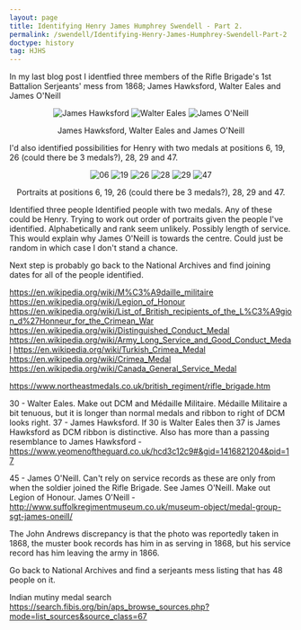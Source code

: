 ```yaml
---
layout: page
title: Identifying Henry James Humphrey Swendell - Part 2.
permalink: /swendell/Identifying-Henry-James-Humphrey-Swendell-Part-2
doctype: history
tag: HJHS
---
```


In my last blog post I identfied three members of the Rifle Brigade's 1st Battalion Serjeants' mess from 1868; James Hawksford, Walter Eales and James O'Neill

<p align="center">
<img src="/images/SerjeantsMess_37.jpg" alt="James Hawksford" title="James Hawksford">
<img src="/images/SerjeantsMess_30.jpg" alt="Walter Eales" title="Walter Eales">
<img src="/images/SerjeantsMess_45.jpg" alt="James O'Neill" title="James O'Neill">
</p>
<p align="center">
James Hawksford, Walter Eales and James O'Neill
</p>

I'd also identified possibilities for Henry with two medals at positions 6, 19, 26 (could there be 3 medals?), 28, 29 and 47.

<p align="center">
<img src="/images/SerjeantsMess_06.jpg" alt="06" title="06">
<img src="/images/SerjeantsMess_19.jpg" alt="19" title="19">
<img src="/images/SerjeantsMess_26.jpg" alt="26" title="26">
<img src="/images/SerjeantsMess_28.jpg" alt="28" title="28">
<img src="/images/SerjeantsMess_29.jpg" alt="29" title="29">
<img src="/images/SerjeantsMess_47.jpg" alt="47" title="47">

</p>
<p align="center">
Portraits at positions 6, 19, 26 (could there be 3 medals?), 28, 29 and 47.
</p>


Identified three people
Identified people with two medals. Any of these could be Henry.
Trying to work out order of portraits given the people I've identified. Alphabetically and rank seem unlikely. Possibly length of service. This would explain why James O'Neill is towards the centre. Could just be random in which case I don't stand a chance.

Next step is probably go back to the National Archives and find joining dates for all of the people identified.


https://en.wikipedia.org/wiki/M%C3%A9daille_militaire
https://en.wikipedia.org/wiki/Legion_of_Honour
https://en.wikipedia.org/wiki/List_of_British_recipients_of_the_L%C3%A9gion_d%27Honneur_for_the_Crimean_War
https://en.wikipedia.org/wiki/Distinguished_Conduct_Medal
https://en.wikipedia.org/wiki/Army_Long_Service_and_Good_Conduct_Medal
https://en.wikipedia.org/wiki/Turkish_Crimea_Medal
https://en.wikipedia.org/wiki/Crimea_Medal
https://en.wikipedia.org/wiki/Canada_General_Service_Medal


https://www.northeastmedals.co.uk/british_regiment/rifle_brigade.htm

30 - Walter Eales. Make out DCM and Médaille Militaire. Médaille Militaire a bit tenuous, but it is longer than normal medals and ribbon to right of DCM looks right.
37 - James Hawksford. If 30 is Walter Eales then 37 is James Hawksford as DCM ribbon is distinctive. Also has more than a passing resemblance to James Hawksford - https://www.yeomenoftheguard.co.uk/hcd3c12c9#&gid=1416821204&pid=17

45 - James O'Neill. Can't rely on service records as these are only from when the soldier joined the Rifle Brigade. See James O'Neill. Make out Legion of Honour.
James O'Neill - http://www.suffolkregimentmuseum.co.uk/museum-object/medal-group-sgt-james-oneill/

The John Andrews discrepancy is that the photo was reportedly taken in 1868, the muster book records has him in as serving in 1868, but his service record has him leaving the army in 1866.

Go back to National Archives and find a serjeants mess listing that has 48 people on it.

Indian mutiny medal search https://search.fibis.org/bin/aps_browse_sources.php?mode=list_sources&source_class=67
